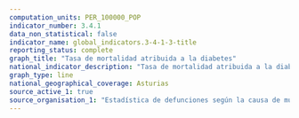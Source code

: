 ```yaml
---
computation_units: PER_100000_POP
indicator_number: 3.4.1
data_non_statistical: false
indicator_name: global_indicators.3-4-1-3-title
reporting_status: complete
graph_title: "Tasa de mortalidad atribuida a la diabetes"
national_indicator_description: "Tasa de mortalidad atribuida a la diabetes"
graph_type: line
national_geographical_coverage: Asturias
source_active_1: true
source_organisation_1: "Estadística de defunciones según la causa de muerte, INE"
---
```

